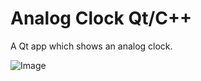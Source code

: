 # Analog Clock Qt/C++
A Qt app which shows an analog clock.

![Image](https://user-images.githubusercontent.com/28188300/253800966-aaade410-ebf8-4e18-acba-e0f7f8053b65.png)
